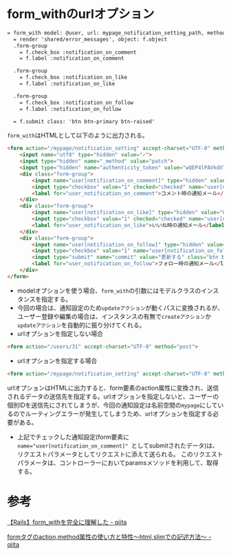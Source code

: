 # form_withのurlオプション

```html
= form_with model: @user, url: mypage_notification_setting_path, method: :patch, local: true do |f|
  = render 'shared/error_messages', object: f.object
  .form-group
    = f.check_box :notification_on_comment
    = f.label :notification_on_comment

  .form-group
    = f.check_box :notification_on_like
    = f.label :notification_on_like

  .form-group
    = f.check_box :notification_on_follow
    = f.label :notification_on_follow

  = f.submit class: 'btn btn-primary btn-raised'

```
`form_with`はHTMLとして以下のように出力される。
```html
<form action="/mypage/notification_setting" accept-charset="UTF-8" method="post">
    <input name="utf8" type="hidden" value="✓">
    <input type="hidden" name="_method" value="patch">
    <input type="hidden" name="authenticity_token" value="wQEP4lPAVkdV7MNomZOODoQIfiBbcrNd5+B2N1mNxvqylMgzr1KvxuQ2bFtAOsNlx+TGQ9WWGtebS+C/+56esA==">
    <div class="form-group">
        <input name="user[notification_on_comment]" type="hidden" value="0">
        <input type="checkbox" value="1" checked="checked" name="user[notification_on_comment]" id="user_notification_on_comment">
        <label for="user_notification_on_comment">コメント時の通知メール</label>
    </div>
    <div class="form-group">
        <input name="user[notification_on_like]" type="hidden" value="0">
        <input type="checkbox" value="1" checked="checked" name="user[notification_on_like]" id="user_notification_on_like">
        <label for="user_notification_on_like">いいね時の通知メール</label>
    </div>
    <div class="form-group">
        <input name="user[notification_on_follow]" type="hidden" value="0">
        <input type="checkbox" value="1" name="user[notification_on_follow]" id="user_notification_on_follow">
        <input type="submit" name="commit" value="更新する" class="btn btn-primary btn-raised" data-disable-with="更新する">
        <label for="user_notification_on_follow">フォロー時の通知メール</label>
    </div>
</form>
```
- modelオプションを使う場合、`form_with`の引数にはモデルクラスのインスタンスを指定する。
- 今回の場合は、通知設定のため`updateアクション`が動くパスに変換されるが、ユーザー登録や編集の場合は、インスタンスの有無で`createアクション`か`updateアクション`を自動的に振り分けてくれる。
- urlオプションを指定しない場合
```html
<form action="/users/31" accept-charset="UTF-8" method="post">
```
- urlオプションを指定する場合
```html
<form action="/mypage/notification_setting" accept-charset="UTF-8" method="post">
```
urlオプションはHTMLに出力すると、form要素のaction属性に変換され、送信されるデータの送信先を指定する。urlオプションを指定しないと、ユーザーの個別IDを送信先にされてしまうが、今回の通知設定は名前空間の`mypage`にしているのでルーティングエラーが発生してしまうため、urlオプションを指定する必要がある。
- 上記でチェックした通知設定(form要素に`name="user[notification_on_comment]" `としてsubmitされたデータ)は、リクエストパラメータとしてリクエストに添えて送られる。
  このリクエストパラメータは、コントローラーにおいてparamsメソッドを利用して、取得する。

# 参考

[【Rails】form_withを完全に理解した - qiita](https://qiita.com/beanzou/items/e4448b8f84b2de63f770)

[formタグのaction,method属性の使い方と特性〜html,slimでの記述方法〜 - qiita](https://qiita.com/mikuhonda/items/f3126380d3340f3d8a2b)
